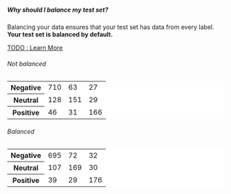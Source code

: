##### Why should I balance my test set?
Balancing your data ensures that your test set has data from every label. **Your test set is balanced by default.**

[TODO : Learn More ]()

<div class="row well m15 p15">
    <div class="col-sm-6">
        <h6 class="center">Not balanced</h6>
        <table class="table table-bordered confusion-matrix" style="background-color: #fff;">
            <tbody>
                <tr>
                    <th class="left">Negative</th>
                    <td class="good">710</td>
                    <td class="medium">63</td>
                    <td class="medium">27</td>
                </tr>
                <tr>
                    <th class="left">Neutral</th>
                    <td class="really-bad">128</td>
                    <td class="good">151</td>
                    <td class="medium">29</td>
                </tr>
                <tr>
                    <th class="left">Positive</th>
                    <td class="medium">46</td>
                    <td class="medium">31</td>
                    <td class="good">166</td>
                </tr>
            </tbody>
        </table>
    </div>
    <div class="col-sm-6">
        <h6 class="center">Balanced</h6>
        <table class="table table-bordered confusion-matrix" style="background-color: #fff;">
            <tbody>
                <tr>
                    <th class="left">Negative</th>
                    <td class="good">695</td>
                    <td class="medium">72</td>
                    <td class="medium">32</td>
                </tr>
                <tr>
                    <th class="left">Neutral</th>
                    <td class="really-bad">107</td>
                    <td class="good">169</td>
                    <td class="medium">30</td>
                </tr>
                <tr>
                    <th class="left">Positive</th>
                    <td class="medium">39</td>
                    <td class="medium">29</td>
                    <td class="good">176</td>
                </tr>
            </tbody>
        </table>
    </div>
</div>